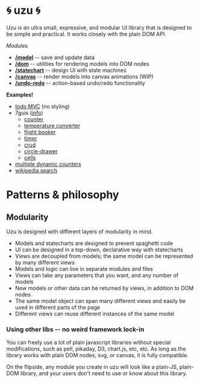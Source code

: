 # :cyclone: uzu :cyclone:

Uzu is an ultra small, expressive, and modular UI library that is designed to be simple and practical. It works closely with the plain DOM API.

_Modules_
* **[/model](/model)** -- save and update data
* **[/dom](/dom)** -- utilities for rendering models into DOM nodes
* **[/statechart](/statechart)** -- design UI with state machines
* **[/canvas](/canvas)** -- render models into canvas animations (WIP)
* **[/undo-redo](/undo-redo)** -- action-based undo/redo functionality

**Examples!**
* [todo MVC](/examples/todo.js) (no styling)
* 7guis ([info](https://github.com/eugenkiss/7guis/wiki))
   * [counter](/examples/7guis/counter.js)
   * [temperature converter](/examples/7guis/temperature-converter.js)
   * [flight booker](/examples/7guis/flight-booker.js)
   * [timer](/examples/7guis/timer.js)
   * [crud](/examples/7guis/crud.js)
   * [circle-drawer](/examples/7guis/circles.js)
   * [cells](/examples/7guis/cells.js)
* [multiple dynamic counters](/examples/counter-many.js)
* [wikipedia search](/examples/wiki-search.js)

# Patterns & philosophy

## Modularity

Uzu is designed with different layers of modularity in mind.

* Models and statecharts are designed to prevent spaghetti code
* UI can be designed in a top-down, declarative way with statecharts
* Views are decoupled from models; the same model can be represented by many different views
* Models and logic can live in separate modules and files
* Views can take any parameters that you want, and any number of models
* New models or other data can be returned by views, in addition to DOM nodes
* The same model object can span many different views and easily be used in different parts of the page
* Different views can reuse different instances of the same model

### Using other libs -- no weird framework lock-in

You can freely use a lot of plain javascript libraries without special modifications, such as pell, pikaday, D3, chart.js, etc, etc. As long as the library works with plain DOM nodes, svg, or canvas, it is fully compatible.

On the flipside, any module you create in uzu will look like a plain-JS, plain-DOM library, and your users don't need to use or know about this library.
